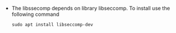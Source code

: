 * The libssecomp depends on library libseccomp. To install use the following command
    ```
    sudo apt install libseccomp-dev
    ```
